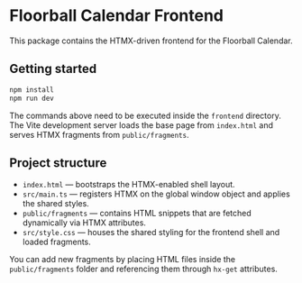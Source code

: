 # Floorball Calendar Frontend

This package contains the HTMX-driven frontend for the Floorball Calendar.

## Getting started

```bash
npm install
npm run dev
```

The commands above need to be executed inside the `frontend` directory. The
Vite development server loads the base page from `index.html` and serves HTMX
fragments from `public/fragments`.

## Project structure

- `index.html` &mdash; bootstraps the HTMX-enabled shell layout.
- `src/main.ts` &mdash; registers HTMX on the global window object and applies the
  shared styles.
- `public/fragments` &mdash; contains HTML snippets that are fetched dynamically
  via HTMX attributes.
- `src/style.css` &mdash; houses the shared styling for the frontend shell and
  loaded fragments.

You can add new fragments by placing HTML files inside the `public/fragments`
folder and referencing them through `hx-get` attributes.
